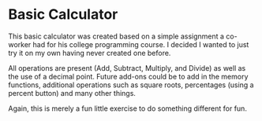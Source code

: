 # Basic Calculator

This basic calculator was created based on a simple assignment a co-worker had for his college programming course. I decided I wanted to just try it on my own having never created one before.

All operations are present (Add, Subtract, Multiply, and Divide) as well as the use of a decimal point. Future add-ons could be to add in the memory functions, additional operations such as square roots, percentages (using a percent button) and many other things.

Again, this is merely a fun little exercise to do something different for fun.
